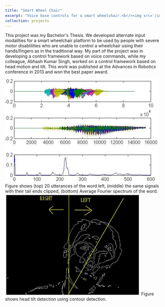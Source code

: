 ```yaml
---
title: "Smart Wheel Chair"
excerpt: "Voice base controls for a smart wheelchair.<br/><img src='/images/wheelchair.png'>"
collection: projects
---
```


This project was my Bachelor's Thesis. We developed alternate input modalities for a smart wheelchair platform to be used by people with severe motor disablilities who are unable to control a wheelchair using their hands/fingers as in the traditional way. My part of the project was in developing a control framework based on voice commands, while my colleague, Abhash Kumar Singh, worked on a control framework based on head motion and tilt. This work was published at the Advances in Robotics conference in 2013 and won the best paper award.

<img src='/images/wheelchair.png'>
Figure shows (top) 20 utterances of the word left, (middle) the same signals with their tail ends clipped, (bottom) Average Fourier spectrum of the word.  

<img src='/images/wheelchair-head-tilt.png'>
Figure shows head tilt detection using contour detection.
